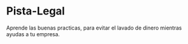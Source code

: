 # Pista-Legal
Aprende las buenas practicas, para evitar el lavado de dinero mientras ayudas a tu empresa.
